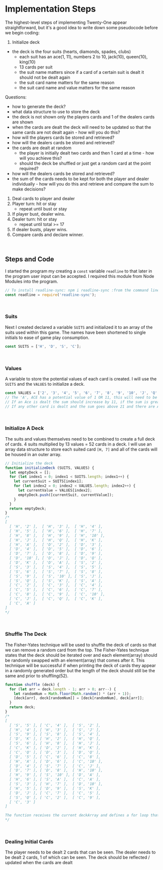 # Implementation Steps

The highest-level steps of implementing Twenty-One appear straightforward, but it's a good idea to write down some pseudocode before we begin coding:

1. Initialize deck
  - the deck is the four suits (hearts, diamonds, spades, clubs)
    - each suit has an ace(1, 11), numbers 2 to 10, jack(10), queen(10), king(10) 
    - 13 cards per suit
    - the suit name matters since if a card of a certain suit is dealt it should not be dealt again
    - the suit card name matters for the same reason
    - the suit card name and value matters for the same reason

Questions:
- how to generate the deck?
- what data structure to use to store the deck
- the deck is not shown only the players cards and 1 of the dealers cards are shown
- when the cards are dealt the deck will need to be updated so that the same cards are not dealt again - how will you do this?
- how will the players cards be stored and retrieved?
- how will the dealers cards be stored and retrieved?
- the cards are dealt at random 
  - the player is initially dealt two cards and then 1 card at a time - how will you achieve this?
  - should the deck be shuffled or just get a random card at the point required?
- how will the dealers cards be stored and retrieved?
- the sum of the cards needs to be kept for both the player and dealer individually - how will you do this and retrieve and compare the sum to make decisions?

1. Deal cards to player and dealer
2. Player turn: hit or stay
   - repeat until bust or stay
3. If player bust, dealer wins.
4. Dealer turn: hit or stay
   - repeat until total >= 17
5. If dealer busts, player wins.
6. Compare cards and declare winner.

<br>

## Steps and Code

I started the program my creating a `const` variable `readline` to that later in the program user input can be accepted. I required this module from Node Modules into the program.

```JavaScript
// To install readline-sync: npm i readline-sync :from the command line / terminal
const readline = require('readline-sync');
```

<br>

### Suits
Next I created declared a variable `SUITS` and initialized it to an array of the suits used within this game. The names have been shortened to single initials to ease of game play consumption.

```JavaScript
const SUITS = ['H', 'D', 'S', 'C'];
```

<br>

### Values
A variable to store the potential values of each card is created. I will use the `SUITS` and the `VALUES` to initialize a deck.

```JavaScript
const VALUES = ['2', '3', '4', '5', '6', '7', '8', '9', '10', 'J', 'Q', 'K', 'A'];
// The 'A', ACE has a potential value of 1 OR 11, this will need to be handled within a function.
// If an Ace is dealt the sum should increase by 11, if the sum is greater than 21 then the sum should decrease by 10 so that the value of the Ace is only 1 (which is 10 less than the addition of 11).
// If any other card is dealt and the sum goes above 21 and there are Aces in the hand that are worth 11 then they should becomes 1s to keep the sum below or equal to 21.
```

<br>

### Initialize A Deck
The suits and values themselves need to be combined to create a full deck of cards. 4 suits multiplied by 13 values = 52 cards in a deck. 
I will use an array data structure to store each suited card `[H, 7]` and all of the cards will be housed in an outer array.

```JavaScript
// Initialize the deck
function initializeDeck (SUITS, VALUES) {
  let emptyDeck = [];
  for (let index1 = 0; index1 < SUITS.length; index1++) {
    let currentSuit = SUITS[index1];
    for (let index2 = 0; index2 < VALUES.length; index2++) {
      let currentValue = VALUES[index2];
      emptyDeck.push([currentSuit, currentValue]);
    }
  }
  return emptyDeck;
}
/*
[
  [ 'H', '2' ],  [ 'H', '3' ],  [ 'H', '4' ],
  [ 'H', '5' ],  [ 'H', '6' ],  [ 'H', '7' ],
  [ 'H', '8' ],  [ 'H', '9' ],  [ 'H', '10' ],
  [ 'H', 'J' ],  [ 'H', 'Q' ],  [ 'H', 'K' ],
  [ 'H', 'A' ],  [ 'D', '2' ],  [ 'D', '3' ],
  [ 'D', '4' ],  [ 'D', '5' ],  [ 'D', '6' ],
  [ 'D', '7' ],  [ 'D', '8' ],  [ 'D', '9' ],
  [ 'D', '10' ], [ 'D', 'J' ],  [ 'D', 'Q' ],
  [ 'D', 'K' ],  [ 'D', 'A' ],  [ 'S', '2' ],
  [ 'S', '3' ],  [ 'S', '4' ],  [ 'S', '5' ],
  [ 'S', '6' ],  [ 'S', '7' ],  [ 'S', '8' ],
  [ 'S', '9' ],  [ 'S', '10' ], [ 'S', 'J' ],
  [ 'S', 'Q' ],  [ 'S', 'K' ],  [ 'S', 'A' ],
  [ 'C', '2' ],  [ 'C', '3' ],  [ 'C', '4' ],
  [ 'C', '5' ],  [ 'C', '6' ],  [ 'C', '7' ],
  [ 'C', '8' ],  [ 'C', '9' ],  [ 'C', '10' ],
  [ 'C', 'J' ],  [ 'C', 'Q' ],  [ 'C', 'K' ],
  [ 'C', 'A' ]
]
*/
```

<br>

### Shuffle The Deck
The Fisher-Yates technique will be used to shuffle the deck of cards so that we can remove a random card from the top. The Fisher-Yates technique states that the deck should be iterated over and each element(array) should be randomly swapped with an element(array) that comes after it. This technique will be successful if when printing the deck of cards they appear in a randomly generated order but the length of the deck should still be the same and prior to shuffling(52).
```JavaScript
function shuffle (deck) {
  for (let arr = deck.length - 1; arr > 0; arr--) {
    let randomNum = Math.floor(Math.random() * (arr + 1));
    [deck[arr], deck[randomNum]] = [deck[randomNum], deck[arr]];
  }
  return deck;
}
/*
[
  [ 'S', '5' ], [ 'C', '4' ],  [ 'S', '2' ],
  [ 'H', '4' ], [ 'H', '3' ],  [ 'S', 'J' ],
  [ 'S', '9' ], [ 'S', '8' ],  [ 'S', '4' ],
  [ 'D', 'K' ], [ 'H', '2' ],  [ 'H', 'Q' ],
  [ 'S', '6' ], [ 'H', '8' ],  [ 'H', 'J' ],
  [ 'C', 'K' ], [ 'D', '2' ],  [ 'H', 'K' ],
  [ 'C', 'Q' ], [ 'D', '3' ],  [ 'D', 'Q' ],
  [ 'D', '5' ], [ 'C', '6' ],  [ 'C', '8' ],
  [ 'H', 'A' ], [ 'D', '6' ],  [ 'C', '10' ],
  [ 'D', '4' ], [ 'S', '7' ],  [ 'C', 'J' ],
  [ 'D', '7' ], [ 'D', '8' ],  [ 'H', '10' ],
  [ 'H', '9' ], [ 'S', '10' ], [ 'D', 'A' ],
  [ 'H', '6' ], [ 'S', 'A' ],  [ 'C', 'A' ],
  [ 'S', '3' ], [ 'H', '7' ],  [ 'D', '10' ],
  [ 'H', '5' ], [ 'D', '9' ],  [ 'S', 'K' ],
  [ 'D', 'J' ], [ 'C', '7' ],  [ 'C', '5' ],
  [ 'S', 'Q' ], [ 'C', '2' ],  [ 'C', '9' ],
  [ 'C', '3' ]
]

The function receives the current deckArray and defines a for loop that counts backwards from the end of the length of the deck for efficiency of time when reassigning values. A random number is created between 0 and the current arrayIndex which includes all remaining elements in the array. The arrayElement at the current arrayIndex is swapped with the arrayElement at the random ly chosen index (using array destructuring). It ensures each card is randomly shuffled into a new position within the deck and no duplicates occur because when a card is swapped it is taken out of rotation because the current index moves to the next position. 
*/
```

<br>

### Dealing Initial Cards
The player needs to be dealt 2 cards that can be seen.
The dealer needs to be dealt 2 cards, 1 of which can be seen.
The deck should be reflected / updated when the cards are dealt